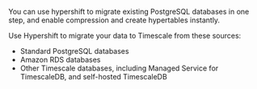 You can use hypershift to migrate existing PostgreSQL databases in one step, and
enable compression and create hypertables instantly.

Use Hypershift to migrate your data to Timescale from these sources:

*   Standard PostgreSQL databases
*   Amazon RDS databases
*   Other Timescale databases, including Managed Service for TimescaleDB, and
    self-hosted TimescaleDB

